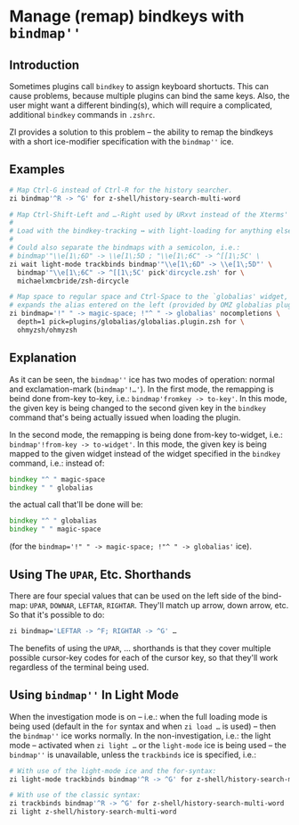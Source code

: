 # Manage (remap) bindkeys with `bindmap''`

## Introduction

Sometimes plugins call `bindkey` to assign keyboard shortucts. This can cause
problems, because multiple plugins can bind the same keys. Also, the user might
want a different binding(s), which will require a complicated, additional
`bindkey` commands in `.zshrc`.

ZI provides a solution to this problem – the ability to remap the bindkeys
with a short ice-modifier specification with the `bindmap''` ice.

## Examples

```zsh
# Map Ctrl-G instead of Ctrl-R for the history searcher.
zi bindmap'^R -> ^G' for z-shell/history-search-multi-word

# Map Ctrl-Shift-Left and …-Right used by URxvt instead of the Xterms' ones.
#
# Load with the bindkey-tracking ↔ with light-loading for anything else.
#
# Could also separate the bindmaps with a semicolon, i.e.:
# bindmap'"\\e[1\;6D" -> \\e[1\;5D ; "\\e[1\;6C" -> ^[[1\;5C' \
zi wait light-mode trackbinds bindmap'"\\e[1\;6D" -> \\e[1\;5D"' \
  bindmap'"\\e[1\;6C" -> ^[[1\;5C' pick'dircycle.zsh' for \
  michaelxmcbride/zsh-dircycle

# Map space to regular space and Ctrl-Space to the `globalias' widget, which
# expands the alias entered on the left (provided by OMZ globalias plugin).
zi bindmap='!" " -> magic-space; !"^ " -> globalias' nocompletions \
  depth=1 pick=plugins/globalias/globalias.plugin.zsh for \
  ohmyzsh/ohmyzsh
```

## Explanation

As it can be seen, the `bindmap''` ice has two modes of operation: normal and
exclamation-mark (`bindmap'!…'`). In the first mode, the remapping is beind done
from-key to-key, i.e.: `bindmap'fromkey -> to-key'`. In this mode, the given key
is being changed to the second given key in the `bindkey` command that's being
actually issued when loading the plugin.

In the second mode, the remapping is being done from-key to-widget, i.e.:
`bindmap'!from-key -> to-widget'`. In this mode, the given key is being mapped
to the given widget instead of the widget specified in the `bindkey` command,
i.e.: instead of:

```zsh
bindkey "^ " magic-space
bindkey " " globalias
```

the actual call that'll be done will be:

```zsh
bindkey "^ " globalias
bindkey " " magic-space
```

(for the `bindmap='!" " -> magic-space; !"^ " -> globalias'` ice).

## Using The `UPAR`, Etc. Shorthands

There are four special values that can be used on the left side of the bind-map:
`UPAR`, `DOWNAR`, `LEFTAR`, `RIGHTAR`. They'll match up arrow, down arrow, etc.
So that it's possible to do:

```zsh
zi bindmap='LEFTAR -> ^F; RIGHTAR -> ^G' …
```

The benefits of using the `UPAR`, … shorthands is that they cover multiple
possible cursor-key codes for each of the cursor key, so that they'll work
regardless of the terminal being used.

## Using `bindmap''` In Light Mode

When the investigation mode is on – i.e.: when the full loading mode is being
used (default in the `for` syntax and when `zi load …` is used) – then the
`bindmap''` ice works normally. In the non-investigation, i.e.: the light mode
– activated when `zi light …` or the `light-mode` ice is being used – the
`bindmap''` is unavailable, unless the `trackbinds` ice is specified, i.e.:

```zsh
# With use of the light-mode ice and the for-syntax:
zi light-mode trackbinds bindmap'^R -> ^G' for z-shell/history-search-multi-word

# With use of the classic syntax:
zi trackbinds bindmap'^R -> ^G' for z-shell/history-search-multi-word
zi light z-shell/history-search-multi-word
```
